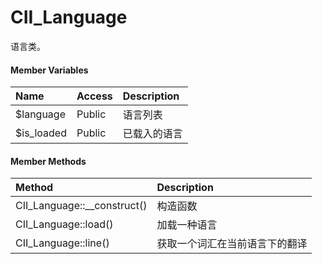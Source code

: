 # CII\_Language

语言类。

#### Member Variables

| Name | Access | Description |
| :--- | :--- | :--- |
| $language | Public | 语言列表 |
| $is\_loaded | Public | 已载入的语言 |

#### Member Methods

| Method | Description |
| :--- | :--- |
| CII\_Language::\_\_construct\(\) | 构造函数 |
| CII\_Language::load\(\) | 加载一种语言 |
| CII\_Language::line\(\) | 获取一个词汇在当前语言下的翻译 |



